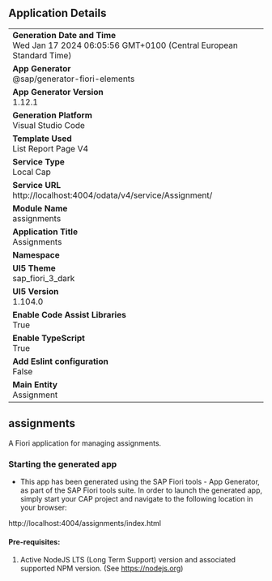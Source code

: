 ## Application Details
|               |
| ------------- |
|**Generation Date and Time**<br>Wed Jan 17 2024 06:05:56 GMT+0100 (Central European Standard Time)|
|**App Generator**<br>@sap/generator-fiori-elements|
|**App Generator Version**<br>1.12.1|
|**Generation Platform**<br>Visual Studio Code|
|**Template Used**<br>List Report Page V4|
|**Service Type**<br>Local Cap|
|**Service URL**<br>http://localhost:4004/odata/v4/service/Assignment/
|**Module Name**<br>assignments|
|**Application Title**<br>Assignments|
|**Namespace**<br>|
|**UI5 Theme**<br>sap_fiori_3_dark|
|**UI5 Version**<br>1.104.0|
|**Enable Code Assist Libraries**<br>True|
|**Enable TypeScript**<br>True|
|**Add Eslint configuration**<br>False|
|**Main Entity**<br>Assignment|

## assignments

A Fiori application for managing assignments.

### Starting the generated app

-   This app has been generated using the SAP Fiori tools - App Generator, as part of the SAP Fiori tools suite.  In order to launch the generated app, simply start your CAP project and navigate to the following location in your browser:

http://localhost:4004/assignments/index.html

#### Pre-requisites:

1. Active NodeJS LTS (Long Term Support) version and associated supported NPM version.  (See https://nodejs.org)


